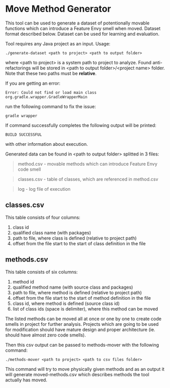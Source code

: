 # Move Method Generator

This tool can be used to generate a dataset of potentionally movable functions which can introduce a Feature Envy smell when moved. Dataset format described below. Dataset can be used for learning and evaluation.

Tool requires any Java project as an input.
Usage:
```
./generate-dataset <path to project> <path to output folder>
```
where \<path to project\> is a system path to project to analyze. Found anti-refactorings will be stored in \<path to output folder\>/\<project name\> folder. Note that these two paths must be **relative**.

If you are getting an error: 
```
Error: Could not find or load main class org.gradle.wrapper.GradleWrapperMain
```
run the following command to fix the issue:
```
gradle wrapper
```

If command successfully completes the following output will be printed:
```
BUILD SUCCESSFUL
```
with other information about execution. 

Generated data can be found in \<path to output folder\> splitted in 3 files:
> method.csv - movable methods which can introduce Feature Envy code smell

> classes.csv - table of classes, which are referenced in method.csv

> log - log file of execution

## classes.csv
This table consists of four columns: 
1. class id
2. qualified class name (with packages)
3. path to file, where class is defined (relative to project path)
4. offset from the file start to the start of class definition in the file

## methods.csv
This table consists of six columns:
1. method id
2. qualified method name (with source class and packages)
3. path to file, where method is defined (relative to project path)
4. offset from the file start to the start of method definition in the file
5. class id, where method is defined (source class id)
6. list of class ids (space is delimiter), where this method can be moved

The listed methods can be moved all at once or one by one to create code smells in project for further analysis. Projects which are going to be used for modification should have mature design and proper architecture (ie. should have almost zero code smells).

Then this csv output can be passed to methods-mover with the following command:
```
./methods-mover <path to project> <path to csv files folder>
```
This command will try to move physically given methods and as an output it will generate moved-methods.csv which describes methods the tool actually has moved.
